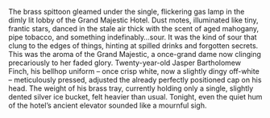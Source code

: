 The brass spittoon gleamed under the single, flickering gas lamp in the dimly lit lobby of the Grand Majestic Hotel.  Dust motes, illuminated like tiny, frantic stars, danced in the stale air thick with the scent of aged mahogany, pipe tobacco, and something indefinably…sour.  It was the kind of sour that clung to the edges of things, hinting at spilled drinks and forgotten secrets.  This was the aroma of the Grand Majestic, a once-grand dame now clinging precariously to her faded glory.  Twenty-year-old Jasper Bartholomew Finch, his bellhop uniform – once crisp white, now a slightly dingy off-white – meticulously pressed, adjusted the already perfectly positioned cap on his head.  The weight of his brass tray, currently holding only a single, slightly dented silver ice bucket, felt heavier than usual.  Tonight, even the quiet hum of the hotel’s ancient elevator sounded like a mournful sigh.
